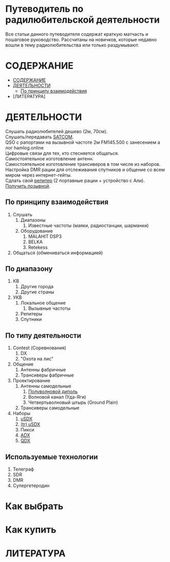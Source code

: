 # Путеводитель по радилюбительской деятельности
Все статьи данного путеводителя содержат краткую матчасть и пошаговое руководство. Рассчитаны на новичков, которые недавно вошли в тему радиолюбительства или только раздумывают.  

# СОДЕРЖАНИЕ
- [СОДЕРЖАНИЕ](#содержание)
- [ДЕЯТЕЛЬНОСТИ](#деятельности)
   - [По принципу взаимодействия](#по-принципу-взаимодействия)
- [ЛИТЕРАТУРА]

# ДЕЯТЕЛЬНОСТИ

Слушать радиолюбителей дешево (2м, 70см).  
Слушать/передавать [SATCOM](satcom.md).  
QSO с рапортами на вызывной частоте 2м FM145.500 с занесением а лог hamlog.online  
Цифровые связи для тех, кто стесняется общаться.  
Самостоятельное изготовление антенн.  
Самостоятельное изготовление трансиверов в том числе из наборов.  
Настройка DMR рации для отслеживания спутников и общение со всем миром через интернет-гейты.  
Сдлать свой [репитер](repiter.md) (2 портавные рации + устройство с Али).  
[Получить позывной](getcallsign.md).  

## По принципу взаимодействия
1. Слушать
   1. Диапазоны
      1. Известные частоты (маяки, радиостанции, шарманки)
   2. Оборудование
      1. MALAHIT DSP3
      2. BELKA
      3. Retekess
2. Общаться (обмениваться информацией)

## По диапазону
1. КВ
   1. Другие города
   2. Другие страны
3. УКВ
   1. Локальное общение
      1. Вызывные частоты
   2. Репитеры
   3. Спутники 

## По типу деятельности
1. Contest (Соревнования)
   1. DX
   2. "Охота на лис"
3. Общение
   1. Антенны фабричные
   2. Трансиверы фабричные
4. Проектирование
   1. Антенны самодельные
      1. [Полуволновой диполь](dipole145-coax.md)
      2. Волновой канал (Уда-Яги)
      3. Четвертьволновый штырь (Ground Plain)
   2. Трансиверы самодельные
5. Наборы
   1. [uSDX](uSDX.md)
   2. [(tr) uSDX](truSDX.md)
   3. Пикси
   4. [ADX](adx.md)
   5. [QDX](qdx.md)

## Используемые технологии
1. Телеграф
2. SDR
3. DMR
4. Супергетеродин

# Как выбрать

# Как купить

# ЛИТЕРАТУРА

